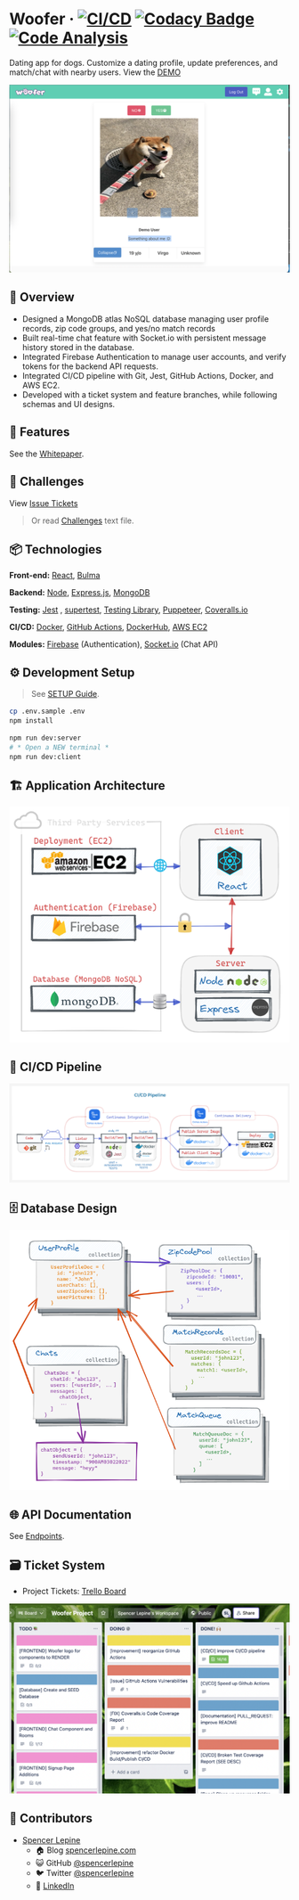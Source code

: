 # Woofer &middot; [![CI/CD](https://github.com/spencerlepine/woofer/workflows/CI%2FCD/badge.svg)](https://github.com/spencerlepine/woofer/actions/workflows/production.yml) [![Codacy Badge](https://app.codacy.com/project/badge/Coverage/345a8ceb0a7d404a841395b125cb4c41)](https://www.codacy.com/gh/spencerlepine/woofer/dashboard?utm_source=github.com&utm_medium=referral&utm_content=spencerlepine/woofer&utm_campaign=Badge_Coverage) [![Code Analysis](https://github.com/spencerlepine/woofer/workflows/Code%20Analysis/badge.svg)](https://github.com/spencerlepine/woofer/actions/workflows/code-analysis.yml)

Dating app for dogs. Customize a dating profile, update preferences, and match/chat with nearby users. View the [DEMO](https://bit.ly/woofer-demo)

[![Demo GIF](./resources/assets/demo.gif)](https://bit.ly/woofer-demo)

## 🎯 Overview

- Designed a MongoDB atlas NoSQL database managing user profile records, zip code groups, and yes/no match records
- Built real-time chat feature with Socket.io with persistent message history stored in the database.
- Integrated Firebase Authentication to manage user accounts, and verify tokens for the backend API requests.
- Integrated CI/CD pipeline with Git, Jest, GitHub Actions, Docker, and AWS EC2.
- Developed with a ticket system and feature branches, while following schemas and UI designs.

## 🌟 Features

See the [Whitepaper](./resources/WOOFER_WHITEPAPER.pdf).

## 🤔 Challenges

View [Issue Tickets](https://github.com/spencerlepine/woofer/issues?q=label%3AChallenge+is%3Aclosed+)

> Or read [Challenges](./resources/challenges.txt) text file.

## 📦 Technologies

**Front-end:** [React](https://github.com/facebook/react/), [Bulma](https://github.com/jgthms/bulma)

**Backend:** [Node](https://nodejs.org/), [Express.js](http://expressjs.com/), [MongoDB](https://docs.mongodb.com/)

**Testing:** [Jest](https://jestjs.io/) , [supertest](https://github.com/visionmedia/supertest), [Testing Library](https://testing-library.com/docs/react-testing-library/intro/), [Puppeteer](https://pptr.dev/), [Coveralls.io](https://coveralls.io/)

**CI/CD:** [Docker](https://docs.docker.com/), [GitHub Actions](https://docs.github.com/en/actions), [DockerHub](https://hub.docker.com/), [AWS EC2](https://aws.amazon.com/ec2/)

**Modules:** [Firebase](https://firebase.google.com/) (Authentication), [Socket.io](https://socket.io/) (Chat API)

## ⚙️ Development Setup

> See [SETUP Guide](./resources/WOOFER_SETUP_GUIDE.md).

```sh
cp .env.sample .env
npm install
```

```sh
npm run dev:server
# * Open a NEW terminal *
npm run dev:client
```

## 🏗️ Application Architecture

![Deployment Architecture](./resources/assets/Project_Deployment.png)

## 🤖 CI/CD Pipeline

![CI/CD Pipeline Diagram](./resources/assets/CI_CD_PIPELINE.png)

## 🗄 Database Design

![Database Design](./resources/assets/Database_Design.png)

## 🌐 API Documentation

See [Endpoints](./resources/WOOFER_API.md).

## 🗃️ Ticket System

- Project Tickets: [Trello Board](https://trello.com/b/tYtdHAT5/woofer-project)

![Trello Tickets Screenshot](./resources/assets/Trello_Board_Tickets.png)

## 🚀 Contributors

- [Spencer Lepine](https://github.com/spencerlepine)
  - 🏠 Blog [spencerlepine.com](https://www.spencerlepine.com)
  - 😺 GitHub [@spencerlepine](https://github.com/spencerlepine)
  - 🐦 Twitter [@spencerlepine](http://twitter.com/spencerlepine)
  - 💼 [LinkedIn](https://www.linkedin.com/in/spencer-lepine)
